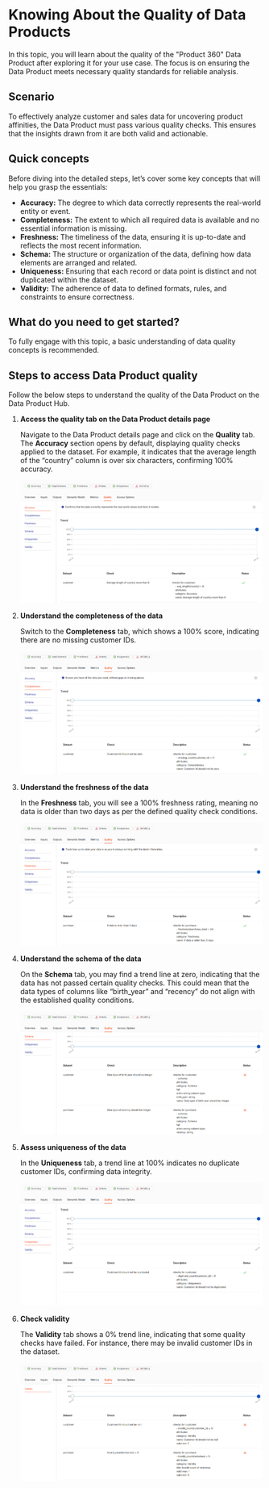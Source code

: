 # Knowing About the Quality of Data Products

In this topic, you will learn about the quality of the "Product 360" Data Product after exploring it for your use case. The focus is on ensuring the Data Product meets necessary quality standards for reliable analysis.

## Scenario

To effectively analyze customer and sales data for uncovering product affinities, the Data Product must pass various quality checks. This ensures that the insights drawn from it are both valid and actionable.

## Quick concepts

Before diving into the detailed steps, let’s cover some key concepts that will help you grasp the essentials:

- **Accuracy:** The degree to which data correctly represents the real-world entity or event.
- **Completeness:** The extent to which all required data is available and no essential information is missing.
- **Freshness:** The timeliness of the data, ensuring it is up-to-date and reflects the most recent information.
- **Schema:** The structure or organization of the data, defining how data elements are arranged and related.
- **Uniqueness:** Ensuring that each record or data point is distinct and not duplicated within the dataset.
- **Validity:** The adherence of data to defined formats, rules, and constraints to ensure correctness.

## What do you need to get started?

To fully engage with this topic, a basic understanding of data quality concepts is recommended.

## Steps to access Data Product quality

Follow the below steps to understand the quality of the Data Product on the Data Product Hub.

1. **Access the quality tab on the Data Product details page**
    
    Navigate to the Data Product details page and click on the **Quality** tab. The **Accuracy** section opens by default, displaying quality checks applied to the dataset. For example, it indicates that the average length of the “country” column is over six characters, confirming 100% accuracy.
    
    ![qua_accuracy.png](/learn/dp_consumer_learn_track/dp_quality/qua_accuracy.png)
    
2. **Understand the completeness of the data**
    
    Switch to the **Completeness** tab, which shows a 100% score, indicating there are no missing customer IDs.
    
    ![qua_completeness.png](/learn/dp_consumer_learn_track/dp_quality/qua_completeness.png)
    
3. **Understand the freshness of the data**
    
    In the **Freshness** tab, you will see a 100% freshness rating, meaning no data is older than two days as per the defined quality check conditions.
    
    ![qua_freshness.png](/learn/dp_consumer_learn_track/dp_quality/qua_freshness.png)
    
4. **Understand the schema of the data**
    
    On the **Schema** tab, you may find a trend line at zero, indicating that the data has not passed certain quality checks. This could mean that the data types of columns like “birth_year” and “recency” do not align with the established quality conditions.
    
    ![qua_schema.png](/learn/dp_consumer_learn_track/dp_quality/qua_schema.png)
    
5. **Assess uniqueness of the data**
    
    In the **Uniqueness** tab, a trend line at 100% indicates no duplicate customer IDs, confirming data integrity.
    
    ![qua_unique.png](/learn/dp_consumer_learn_track/dp_quality/qua_unique.png)
    
6. **Check validity**
    
    The **Validity** tab shows a 0% trend line, indicating that some quality checks have failed. For instance, there may be invalid customer IDs in the dataset.
    
    ![qua_validity.png](/learn/dp_consumer_learn_track/dp_quality/qua_validity.png)
